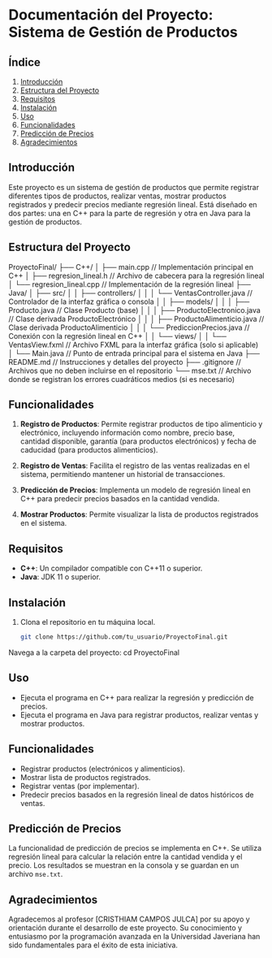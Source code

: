 # Documentación del Proyecto: Sistema de Gestión de Productos

## Índice
1. [Introducción](#introducción)
2. [Estructura del Proyecto](#estructura-del-proyecto)
3. [Requisitos](#requisitos)
4. [Instalación](#instalación)
5. [Uso](#uso)
6. [Funcionalidades](#funcionalidades)
7. [Predicción de Precios](#predicción-de-precios)
8. [Agradecimientos](#agradecimientos)


## Introducción
Este proyecto es un sistema de gestión de productos que permite registrar diferentes tipos de productos, realizar ventas, mostrar productos registrados y predecir precios mediante regresión lineal. Está diseñado en dos partes: una en C++ para la parte de regresión y otra en Java para la gestión de productos.

## Estructura del Proyecto

ProyectoFinal/
├── C++/
│   ├── main.cpp                    // Implementación principal en C++
│   ├── regresion_lineal.h          // Archivo de cabecera para la regresión lineal
│   └── regresion_lineal.cpp        // Implementación de la regresión lineal
├── Java/
│   ├── src/
│   │   ├── controllers/
│   │   │   └── VentasController.java  // Controlador de la interfaz gráfica o consola
│   │   ├── models/
│   │   │   ├── Producto.java           // Clase Producto (base)
│   │   │   ├── ProductoElectronico.java // Clase derivada ProductoElectrónico
│   │   │   ├── ProductoAlimenticio.java // Clase derivada ProductoAlimenticio
│   │   │   └── PrediccionPrecios.java   // Conexión con la regresión lineal en C++
│   │   └── views/
│   │       └── VentasView.fxml          // Archivo FXML para la interfaz gráfica (solo si aplicable)
│   └── Main.java                     // Punto de entrada principal para el sistema en Java
├── README.md                         // Instrucciones y detalles del proyecto
├── .gitignore                        // Archivos que no deben incluirse en el repositorio
└── mse.txt                           // Archivo donde se registran los errores cuadráticos medios (si es necesario)


## Funcionalidades

1. **Registro de Productos**: Permite registrar productos de tipo alimenticio y electrónico, incluyendo información como nombre, precio base, cantidad disponible, garantía (para productos electrónicos) y fecha de caducidad (para productos alimenticios).

2. **Registro de Ventas**: Facilita el registro de las ventas realizadas en el sistema, permitiendo mantener un historial de transacciones.

3. **Predicción de Precios**: Implementa un modelo de regresión lineal en C++ para predecir precios basados en la cantidad vendida.

4. **Mostrar Productos**: Permite visualizar la lista de productos registrados en el sistema.

## Requisitos

- **C++**: Un compilador compatible con C++11 o superior.
- **Java**: JDK 11 o superior.

## Instalación

1. Clona el repositorio en tu máquina local.
   ```bash
   git clone https://github.com/tu_usuario/ProyectoFinal.git
   
Navega a la carpeta del proyecto:
cd ProyectoFinal
## Uso

- Ejecuta el programa en C++ para realizar la regresión y predicción de precios.
- Ejecuta el programa en Java para registrar productos, realizar ventas y mostrar productos.

## Funcionalidades

- Registrar productos (electrónicos y alimenticios).
- Mostrar lista de productos registrados.
- Registrar ventas (por implementar).
- Predecir precios basados en la regresión lineal de datos históricos de ventas.

## Predicción de Precios

La funcionalidad de predicción de precios se implementa en C++. Se utiliza regresión lineal para calcular la relación entre la cantidad vendida y el precio. Los resultados se muestran en la consola y se guardan en un archivo `mse.txt`.

## Agradecimientos

Agradecemos al profesor [CRISTHIAM CAMPOS JULCA] por su apoyo y orientación durante el desarrollo de este proyecto. Su conocimiento y entusiasmo por la programación avanzada en la Universidad Javeriana han sido fundamentales para el éxito de esta iniciativa.



